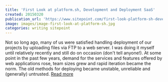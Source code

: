 ```yaml
---
title: 'First Look at platform.sh, Development and Deployment SaaS'
created: 20150320
publication_url: 'https://www.sitepoint.com/first-look-platform-sh-development-deployment-saas/'
image: images/image-first-look-at-platform-sh.jpg
categories: writing sitepoint
---
```


Not so long ago, many of us were satisfied handling deployment of our projects by uploading files via FTP to a web server. I was doing it myself until relatively recently and still do on occasion (don't tell anyone!). At some point in the past few years, demand for the services and features offered by web applications rose, team sizes grew and rapid iteration became the norm. The old methods for deploying became unstable, unreliable and (generally) untrusted. [Read more](https://www.sitepoint.com/first-look-platform-sh-development-deployment-saas/)
